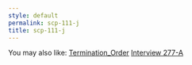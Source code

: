 ```yaml
---
style: default
permalink: scp-111-j
title: scp-111-j
---
```

You may also like:
[Termination_Order](http://scp-wiki.net/termination-order)
[Interview 277-A](http://scp-wiki.net/277interview)